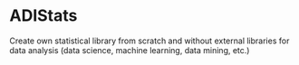# ADIStats
Create own statistical library from scratch and without external libraries for data analysis (data science, machine learning, data mining, etc.)
